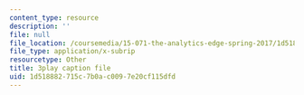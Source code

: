 ```yaml
---
content_type: resource
description: ''
file: null
file_location: /coursemedia/15-071-the-analytics-edge-spring-2017/1d518882715c7b0ac0097e20cf115dfd_uxNfDiKmZ5M.srt
file_type: application/x-subrip
resourcetype: Other
title: 3play caption file
uid: 1d518882-715c-7b0a-c009-7e20cf115dfd
---
```

